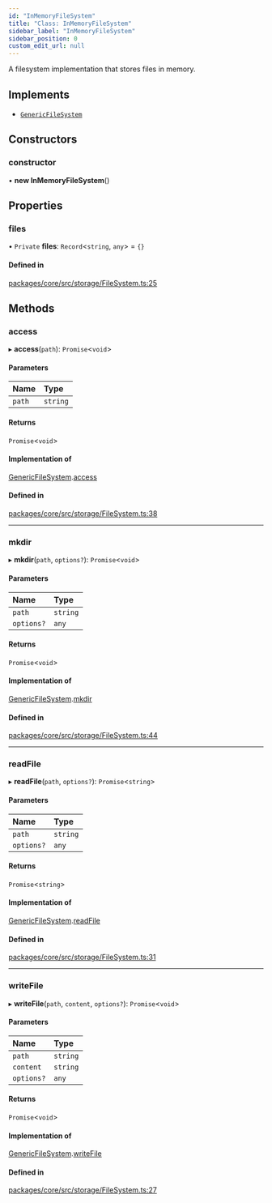 ```yaml
---
id: "InMemoryFileSystem"
title: "Class: InMemoryFileSystem"
sidebar_label: "InMemoryFileSystem"
sidebar_position: 0
custom_edit_url: null
---
```


A filesystem implementation that stores files in memory.

## Implements

- [`GenericFileSystem`](../interfaces/GenericFileSystem.md)

## Constructors

### constructor

• **new InMemoryFileSystem**()

## Properties

### files

• `Private` **files**: `Record`<`string`, `any`\> = `{}`

#### Defined in

[packages/core/src/storage/FileSystem.ts:25](https://github.com/run-llama/LlamaIndexTS/blob/3552de1/packages/core/src/storage/FileSystem.ts#L25)

## Methods

### access

▸ **access**(`path`): `Promise`<`void`\>

#### Parameters

| Name   | Type     |
| :----- | :------- |
| `path` | `string` |

#### Returns

`Promise`<`void`\>

#### Implementation of

[GenericFileSystem](../interfaces/GenericFileSystem.md).[access](../interfaces/GenericFileSystem.md#access)

#### Defined in

[packages/core/src/storage/FileSystem.ts:38](https://github.com/run-llama/LlamaIndexTS/blob/3552de1/packages/core/src/storage/FileSystem.ts#L38)

---

### mkdir

▸ **mkdir**(`path`, `options?`): `Promise`<`void`\>

#### Parameters

| Name       | Type     |
| :--------- | :------- |
| `path`     | `string` |
| `options?` | `any`    |

#### Returns

`Promise`<`void`\>

#### Implementation of

[GenericFileSystem](../interfaces/GenericFileSystem.md).[mkdir](../interfaces/GenericFileSystem.md#mkdir)

#### Defined in

[packages/core/src/storage/FileSystem.ts:44](https://github.com/run-llama/LlamaIndexTS/blob/3552de1/packages/core/src/storage/FileSystem.ts#L44)

---

### readFile

▸ **readFile**(`path`, `options?`): `Promise`<`string`\>

#### Parameters

| Name       | Type     |
| :--------- | :------- |
| `path`     | `string` |
| `options?` | `any`    |

#### Returns

`Promise`<`string`\>

#### Implementation of

[GenericFileSystem](../interfaces/GenericFileSystem.md).[readFile](../interfaces/GenericFileSystem.md#readfile)

#### Defined in

[packages/core/src/storage/FileSystem.ts:31](https://github.com/run-llama/LlamaIndexTS/blob/3552de1/packages/core/src/storage/FileSystem.ts#L31)

---

### writeFile

▸ **writeFile**(`path`, `content`, `options?`): `Promise`<`void`\>

#### Parameters

| Name       | Type     |
| :--------- | :------- |
| `path`     | `string` |
| `content`  | `string` |
| `options?` | `any`    |

#### Returns

`Promise`<`void`\>

#### Implementation of

[GenericFileSystem](../interfaces/GenericFileSystem.md).[writeFile](../interfaces/GenericFileSystem.md#writefile)

#### Defined in

[packages/core/src/storage/FileSystem.ts:27](https://github.com/run-llama/LlamaIndexTS/blob/3552de1/packages/core/src/storage/FileSystem.ts#L27)
